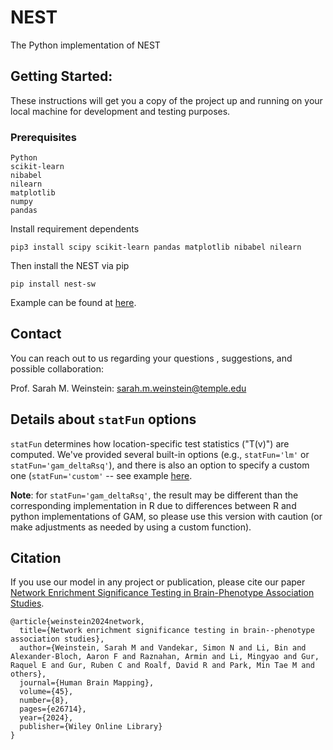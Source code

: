 # NEST
 The Python implementation of NEST 

## Getting Started:
These instructions will get you a copy of the project up and running on your local machine for development and testing purposes.
### Prerequisites
```
Python
scikit-learn
nibabel
nilearn
matplotlib
numpy
pandas
```
Install requirement dependents
```
pip3 install scipy scikit-learn pandas matplotlib nibabel nilearn
```
Then install the NEST via pip

```
pip install nest-sw
```

Example can be found at [here](https://github.com/smweinst/NEST/blob/main/Python/example.ipynb).

## Contact
You can reach out to us regarding your questions , suggestions, and possible collaboration:

Prof. Sarah M. Weinstein: sarah.m.weinstein@temple.edu

## Details about `statFun` options
`statFun` determines how location-specific test statistics ("T(v)") are computed. We've provided several built-in options (e.g., `statFun='lm'` or `statFun='gam_deltaRsq'`), and there is also an option to specify a custom one (`statFun='custom'` -- see example [here](https://github.com/smweinst/NEST/blob/main/Python/example.ipynb).

**Note**: for `statFun='gam_deltaRsq'`, the result may be different than the corresponding implementation in R due to differences between R and python implementations of GAM, so please use this version with caution (or make adjustments as needed by using a custom function).

## Citation
If you use our model in any project or publication, please cite our paper [Network Enrichment Significance Testing in Brain-Phenotype Association Studies](https://www.biorxiv.org/content/10.1101/2023.11.10.566593v1.abstract).

```
@article{weinstein2024network,
  title={Network enrichment significance testing in brain--phenotype association studies},
  author={Weinstein, Sarah M and Vandekar, Simon N and Li, Bin and Alexander-Bloch, Aaron F and Raznahan, Armin and Li, Mingyao and Gur, Raquel E and Gur, Ruben C and Roalf, David R and Park, Min Tae M and others},
  journal={Human Brain Mapping},
  volume={45},
  number={8},
  pages={e26714},
  year={2024},
  publisher={Wiley Online Library}
}
```
